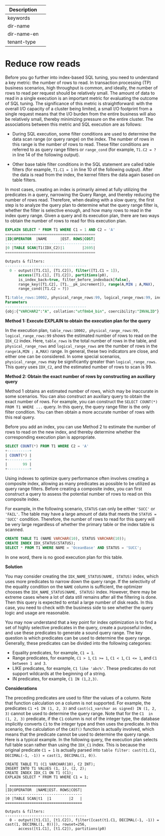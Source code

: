 | Description   |                 |
|---------------|-----------------|
| keywords      |                 |
| dir-name      |                 |
| dir-name-en   |                 |
| tenant-type   |                 |

# Reduce row reads

Before you go further into index-based SQL tuning, you need to understand a key metric: the number of rows to read. In transaction processing (TP) business scenarios, high throughput is common, and ideally, the number of rows to read per request should be relatively small. The amount of data to read in a single execution is an important metric for evaluating the outcome of SQL tuning. The significance of this metric is straightforward: with the overall I/O capacity of a cluster being limited, a small I/O footprint from a single request means that the I/O burden from the entire business will also be relatively small, thereby minimizing pressure on the entire cluster. The associations between this metric and SQL execution are as follows:

* During SQL execution, some filter conditions are used to determine the data scan range (or query range) on the index. The number of rows in this range is the number of rows to read. These filter conditions are referred to as query range filters or `range_cond` (for example, `T1.C2 = ?` in line 14 of the following output).

* Other base table filter conditions in the SQL statement are called table filters (for example, `T1.C1 = 1` in line 10 of the following output). After the data is read from the index, the kernel filters the data again based on table filters.

In most cases, creating an index is primarily aimed at fully utilizing the predicates in a query, narrowing the Query Range, and thereby reducing the number of rows read. Therefore, when dealing with a slow query, the first step is to analyze the query plan to determine what the query range filter is, whether the filter is selective enough, and how many rows to read in the index query range. Given a query and its execution plan, there are two ways to obtain the number of rows to read for this execution plan.

```sql
EXPLAIN SELECT * FROM T1 WHERE C1 = 1 AND C2 = 'A'
=========================================
|ID|OPERATOR  |NAME      |EST. ROWS|COST|
-----------------------------------------
|0 |TABLE SCAN|T1(IDX_C2)|1        |2695|
=========================================

Outputs & filters:
-------------------------------------
  0 - output([T1.C1], [T1.C2]), filter([T1.C1 = 1]),
      access([T1.C1], [T1.C2]), partitions(p0),
      is_index_back=true, filter_before_indexback[false],
      range_key([T1.C2], [T1.__pk_increment]), range(A,MIN ; A,MAX),
      range_cond([T1.C2 = ?])

T1:table_rows:10002, physical_range_rows:99, logical_range_rows:99, index_back_rows:99, output_rows:0, est_method:local_storage, optimization_method=cost_based, avaiable_index_name[IDX_C2], unstable_index_name[T1], estimation info[table_id:1100611139453780, (table_type:1, version:0-1658634108084971-1658634108084971, logical_rc:0, physical_rc:0), (table_type:0, version:1-1-9223372036854775807, logical_rc:99, physical_rc:99)]
Parameters
-------------------------------------
{obj:{"VARCHAR2":"A", collation:"utf8mb4_bin", coercibility:"INVALID"}, accuracy:{length:-1, precision:-1, scale:-1}, flag:0, raw_text_pos:-1, raw_text_len:-1, param_meta:{type:"VARCHAR2", collation:"utf8mb4_bin", coercibility:"INVALID"}}
```

**Method 1: Execute EXPLAIN to obtain the execution plan for the query**

In the execution plan, `table_rows:10002, physical_range_rows:99, logical_range_rows:99` shows the estimated number of rows to read on the `IDX_C2` index. Here, `table_rows` is the total number of rows in the table, and `physical_range_rows` and `logical_range_rows` are the number of rows in the `range(A,MIN ; A,MAX)` range. In general, these two indicators are close, and either one can be considered. In some special scenarios, `physical_range_rows` may be significantly greater than `logical_range_rows`. This query uses `IDX_C2`, and the estimated number of rows to scan is 99.

**Method 2: Obtain the exact number of rows by constructing an auxiliary query**

Method 1 obtains an estimated number of rows, which may be inaccurate in some scenarios. You can also construct an auxiliary query to obtain the exact number of rows. For example, you can construct the `SELECT COUNT(*) FROM T1 WHERE ...` query. In this query, the query range filter is the only filter condition. You can then obtain a more accurate number of rows with this real query.

Before you add an index, you can use Method 2 to estimate the number of rows to read on the new index, and thereby determine whether the corresponding execution plan is appropriate.

```sql
SELECT COUNT(*) FROM T1 WHERE C2 = 'A'
+----------+
| COUNT(*) |
+----------+
|       99 |
+----------+
```

Using indexes to optimize query performance often involves creating a composite index, allowing as many predicates as possible to be utilized as query range filters. Before creating a composite index, you can first construct a query to assess the potential number of rows to read on this composite index.

For example, in the following scenario, `STATUS` can only be either `'SUCC'` or `'FAIL'`. The table may have a large amount of data that meets the `STATUS = 'SUCC'` condition. Therefore, the number of rows to read for this query will be very large regardless of whether the primary table or the index table is scanned.

```sql
CREATE TABLE T1 (NAME VARCHAR(10), STATUS VARCHAR(10));
CREATE INDEX IDX_STATUS(STATUS);
SELECT * FROM T1 WHERE NAME = 'OceanBase' AND STATUS = 'SUCC';
```

In one word, there is no good execution plan for this table.

**Solution**

You may consider creating the `IDX_NAME_STATUS(NAME, STATUS)` index, which uses more predicates to narrow down the query range. If the selectivity of the equality condition on the `NAME` column is sufficient, the optimizer chooses the `IDX_NAME_STATUS(NAME, STATUS)` index. However, there may be extreme cases where a lot of data still remains after all the filtering is done. Then this query is expected to entail a large number of disk reads. In this case, you need to check with the business side to see whether the query logic and usage are reasonable.

You may now understand that a key point for index optimization is to find a set of highly selective predicates in the query, create a purposeful index, and use these predicates to generate a sound query range. The key question is which predicates can be used to determine the query range. Generally, these predicates can be divided into the following categories:

* Equality predicates, for example, `C1 = 1`.
* Range predicates, for example, `C1 > 1`, `C1 >= 1`, `C1 < 1`, `C1 <= 1`, and `C1 between 1 and 3`.
* LIKE predicates, for example, `C1 like 'abc%'`. These predicates do not support wildcards at the beginning of a string.
* IN predicates, for example, `C1 IN (1,2,3)`.

**Considerations**

The preceding predicates are used to filter the values of a column. Note that function calculation on a column is not supported. For example, the predicates `C1 +1 IN (1, 2, 3)` and `cast(c1_varchar as signed) IN (1, 2, 3)` cannot be used to determine the query range. Note that for the `C1  in (1, 2, 3)` predicate, if the `C1` column is not of the integer type, the database implicitly converts `C1` to the integer type and then uses the predicate. In this scenario, the calculation of the `CAST()` function is actually involved, which means that the predicate cannot be used to determine the query range. Here is a typical example. In the following query, the execution plan selects full table scan rather than using the `IDX_C1` index. This is because the original predicate `C1 = 1` is actually parsed into `table filter: cast(t1.C1, DECIMAL(-1, -1)) = cast(1, DECIMAL(1, 0))`.

```
CREATE TABLE T1 (C1 VARCHAR(10), C2 INT);
INSERT INTO T1 VALUES (1, 1), (2, 2);
CREATE INDEX IDX_C1 ON T1 (C1);
EXPLAIN SELECT * FROM T1 WHERE C1 = 1;

| ===================================
|ID|OPERATOR  |NAME|EST. ROWS|COST|
-----------------------------------
|0 |TABLE SCAN|t1  |1        |2   |
===================================

Outputs & filters:
-------------------------------------
  0 - output([t1.C1], [t1.C2]), filter([cast(t1.C1, DECIMAL(-1, -1)) = cast(1, DECIMAL(1, 0))]), rowset=256,
      access([t1.C1], [t1.C2]), partitions(p0)
```
